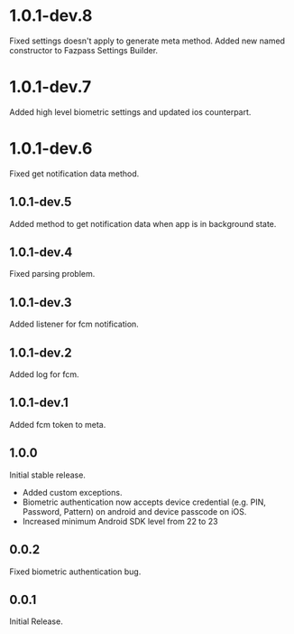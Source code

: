 
# 1.0.1-dev.8

Fixed settings doesn't apply to generate meta method.
Added new named constructor to Fazpass Settings Builder.

# 1.0.1-dev.7

Added high level biometric settings and updated ios counterpart.

# 1.0.1-dev.6

Fixed get notification data method.

## 1.0.1-dev.5

Added method to get notification data when app is in background state.

## 1.0.1-dev.4

Fixed parsing problem.

## 1.0.1-dev.3

Added listener for fcm notification.

## 1.0.1-dev.2

Added log for fcm.

## 1.0.1-dev.1

Added fcm token to meta.

## 1.0.0

Initial stable release.
- Added custom exceptions.
- Biometric authentication now accepts device credential (e.g. PIN, Password, Pattern) on android and device passcode on iOS.
- Increased minimum Android SDK level from 22 to 23

## 0.0.2

Fixed biometric authentication bug.

## 0.0.1

Initial Release.